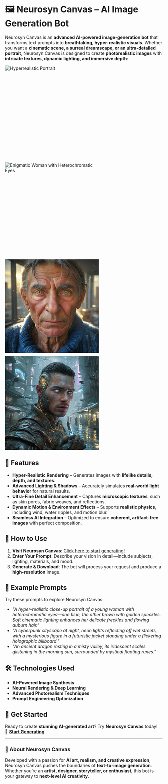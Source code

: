 # 🖼️ Neurosyn Canvas – AI Image Generation Bot  

Neurosyn Canvas is an **advanced AI-powered image-generation bot** that transforms text prompts into **breathtaking, hyper-realistic visuals**. Whether you want a **cinematic scene, a surreal dreamscape, or an ultra-detailed portrait**, Neurosyn Canvas is designed to create **photorealistic images** with **intricate textures, dynamic lighting, and immersive depth**:

<div style="display: flex; flex-wrap: wrap; gap: 10px;">
  <img src="https://raw.githubusercontent.com/NeurosynLabs/NEUROSYN-CANVAS/f51176d30ba63f38e1be3e569f01f96225b8b304/A%20hyperrealistic%20closeup%20portrait%20of%20a%20young%20woman%20with%20striking%20heterochromia%E2%80%94one%20eye%20a%20vivid%20blue%20and%20the%20other%20a%20deep%20brown%20with%20goldenyellow%20speckles%20(1).png" alt="Hyperrealistic Portrait" width="300" height="300">
  
  <img src="https://raw.githubusercontent.com/NeurosynLabs/NEUROSYN-CANVAS/refs/heads/main/A%20breathtaking%20closeup%20portrait%20of%20an%20enigmatic%20woman%20with%20heterochromatic%20eyes%E2%80%94one%20a%20deep%20sapphire%20blue%2C%20the%20other%20a%20rich%20amber%20with%20golden%20speckles.%20Her%20gaze%20is%20intense%20yet%20mysterious%2C%20reflecting%20the%20soft%20glow%20of%20candlelight.png" alt="Enigmatic Woman with Heterochromatic Eyes" width="300" height="300">
  
  <img src="https://raw.githubusercontent.com/NeurosynLabs/NEUROSYN-CANVAS/refs/heads/main/A%20hyperrealistic%20portrait%20of%20an%20elderly%20man%20with%20piercing%20green%20eyes%2C%20reflecting%20soft%20ambient%20light.%20His%20weathered%20skin%20reveals%20fine%20wrinkles%2C%20pores%2C%20and%20subtle%20age%20spots%2C%20with%20a%20lifelike%20balance%20of%20roughness%20and%20natural%20oils.png" alt="Elderly Man with Piercing Green Eyes" width="300" height="300">
  
  <img src="https://raw.githubusercontent.com/NeurosynLabs/NEUROSYN-CANVAS/refs/heads/main/A%20hyperrealistic%20cinematic%20portrait%20of%20a%20futuristic%20warrior%20standing%20in%20a%20rainsoaked%20neonlit%20alleyway.png" alt="Futuristic Warrior in Neon-Lit Alleyway" width="300" height="300">
</div>

## 🌟 Features
- **Hyper-Realistic Rendering** – Generates images with **lifelike details, depth, and textures**.  
- **Advanced Lighting & Shadows** – Accurately simulates **real-world light behavior** for natural results.  
- **Ultra-Fine Detail Enhancement** – Captures **microscopic textures**, such as skin pores, fabric weaves, and reflections.  
- **Dynamic Motion & Environment Effects** – Supports **realistic physics**, including wind, water ripples, and motion blur.  
- **Seamless AI Integration** – Optimized to ensure **coherent, artifact-free images** with perfect composition.  

## 🚀 How to Use  
1. **Visit Neurosyn Canvas**: [Click here to start generating!](https://poe.com/NEUROSYN-CANVAS)  
2. **Enter Your Prompt**: Describe your vision in detail—include subjects, lighting, materials, and mood.  
3. **Generate & Download**: The bot will process your request and produce a **high-resolution** image.  

## 🎨 Example Prompts  
Try these prompts to explore Neurosyn Canvas:  
- *"A hyper-realistic close-up portrait of a young woman with heterochromatic eyes—one blue, the other brown with golden speckles. Soft cinematic lighting enhances her delicate freckles and flowing auburn hair."*  
- *"A cyberpunk cityscape at night, neon lights reflecting off wet streets, with a mysterious figure in a futuristic jacket standing under a flickering holographic billboard."*  
- *"An ancient dragon resting in a misty valley, its iridescent scales glistening in the morning sun, surrounded by mystical floating runes."*  

## 🛠️ Technologies Used  
- **AI-Powered Image Synthesis**  
- **Neural Rendering & Deep Learning**  
- **Advanced Photorealism Techniques**  
- **Prompt Engineering Optimization**  

## 📌 Get Started  
Ready to create **stunning AI-generated art**? Try **Neurosyn Canvas** today!  
🔗 **[Start Generating](https://poe.com/NEUROSYN-CANVAS)**  

---  
### 🤖 About Neurosyn Canvas  
Developed with a passion for **AI art, realism, and creative expression**, Neurosyn Canvas pushes the boundaries of **text-to-image generation**. Whether you’re an **artist, designer, storyteller, or enthusiast**, this bot is your gateway to **next-level AI creativity**.
